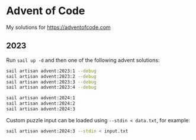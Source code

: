 # Advent of Code

My solutions for https://adventofcode.com

## 2023

Run `sail up -d` and then one of the following advent solutions:

```bash
sail artisan advent:2023:1 --debug
sail artisan advent:2023:2 --debug
sail artisan advent:2023:3 --debug
sail artisan advent:2023:4 --debug

sail artisan advent:2024:1
sail artisan advent:2024:2
sail artisan advent:2024:3
```

Custom puzzle input can be loaded using `--stdin < data.txt`, for example:

```bash
sail artisan advent:2024:3 --stdin < input.txt
```
